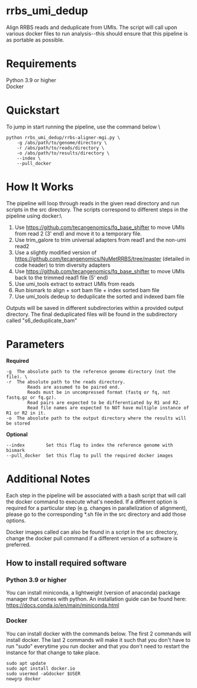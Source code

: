 # rrbs_umi_dedup
Align RRBS reads and deduplicate from UMIs. The script will
call upon various docker files to run analysis--this should ensure that
this pipeline is as portable as possible.

# Requirements
Python 3.9 or higher \
Docker 

# Quickstart
To jump in start running the pipeline, use the command below \
```
python rrbs_umi_dedup/rrbs-aligner-mgi.py \
    -g /abs/path/to/genome/directory \
    -r /abs/path/to/reads/directory \
    -o /abs/path/to/results/directory \
    --index \
    --pull_docker
```

# How It Works
The pipeline will loop through reads in the given read directory and run scripts in the src directory. The scripts 
correspond to different steps in the pipeline using docker:\
1. Use https://github.com/tecangenomics/fq_base_shifter to move UMIs from read 2 (3' end) and move it to a temporary file.
2. Use trim_galore to trim universal adapters from read1 and the non-umi read2
3. Use a slightly modified version of https://github.com/tecangenomics/NuMetRRBS/tree/master (detailed in code header) to trim diversity adapters
4. Use https://github.com/tecangenomics/fq_base_shifter to move UMIs back to the trimmed read1 file (5' end)
5. Use umi_tools extract to extract UMIs from reads
6. Run bismark to align + sort bam file + index sorted bam file
7. Use umi_tools dedeup to deduplicate the sorted and indexed bam file

Outputs will be saved in different subdirectories within a provided output directory. The final deduplicated files
will be found in the subdirectory called "s6_deduplicate_bam"

# Parameters
**Required**
```
-g  The absolute path to the reference genome directory (not the file). \
-r  The absolute path to the reads directory. 
        Reads are assumed to be paired end.
        Reads must be in uncompressed format (fastq or fq, not fastq.gz or fq.gz).
        Read pairs are expected to be differentiated by R1 and R2.
        Read file names are expected to NOT have multiple instance of R1 or R2 in it.
-o  The absolute path to the output directory where the results will be stored
```
**Optional**
```
--index        Set this flag to index the reference genome with bismark
--pull_docker  Set this flag to pull the required docker images
```
# Additional Notes
Each step in the pipeline will be associated with a bash script that will call the docker command to execute what's needed.
If a different option is required for a particular step (e.g. changes in parallelization of alignment), please go to the
corresponding \*.sh file in the src directory and add those options.

Docker images called can also be found in a script in the src directory, change the docker pull command if a different version
of a software is preferred.

## How to install required software
### Python 3.9 or higher
You can install miniconda, a lightweight (version of anaconda) package manager that comes with python. An installation guide
can be found here: https://docs.conda.io/en/main/miniconda.html
### Docker
You can install docker with the commands below. The first 2 commands will install docker. The last 2 commands will make it such
that you don't have to run "sudo" everytime you run docker and that you don't need to restart the instance for that change
to take place.
```
sudo apt update
sudo apt install docker.io
sudo usermod -aGdocker $USER
newgrp docker
```
